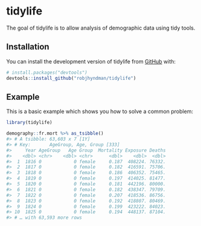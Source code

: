 
<!-- README.md is generated from README.Rmd. Please edit that file -->

# tidylife

<!-- badges: start -->

<!-- badges: end -->

The goal of tidylife is to allow analysis of demographic data using tidy
tools.

## Installation

You can install the development version of tidylife from
[GitHub](https://github.com/) with:

``` r
# install.packages("devtools")
devtools::install_github("robjhyndman/tidylife")
```

## Example

This is a basic example which shows you how to solve a common problem:

``` r
library(tidylife)
```

``` r
demography::fr.mort %>% as_tsibble()
#> # A tsibble: 63,603 x 7 [1Y]
#> # Key:       AgeGroup, Age, Group [333]
#>     Year AgeGroup   Age Group  Mortality Exposure Deaths
#>    <dbl> <chr>    <dbl> <chr>      <dbl>    <dbl>  <dbl>
#>  1  1816 0            0 female     0.187  408224. 76332.
#>  2  1817 0            0 female     0.182  416591. 75706.
#>  3  1818 0            0 female     0.186  406352. 75465.
#>  4  1819 0            0 female     0.197  414025. 81477.
#>  5  1820 0            0 female     0.181  442196. 80000.
#>  6  1821 0            0 female     0.182  438347. 79709.
#>  7  1822 0            0 female     0.207  418536. 86756.
#>  8  1823 0            0 female     0.192  418807. 80469.
#>  9  1824 0            0 female     0.199  423222. 84023.
#> 10  1825 0            0 female     0.194  448137. 87104.
#> # … with 63,593 more rows
```

